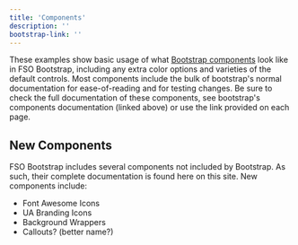 ```yaml
---
title: 'Components'
description: ''
bootstrap-link: ''
---
```


These examples show basic usage of what [Bootstrap components](http://getbootstrap.com/docs/4.1/components/alerts/) look like in FSO Bootstrap, including any extra color options and varieties of the default controls. Most components include the bulk of bootstrap's normal documentation for ease-of-reading and for testing changes. Be sure to check the full documentation of these components, see bootstrap's components documentation (linked above) or use the link provided on each page.

## New Components

FSO Bootstrap includes several components not included by Bootstrap. As such, their complete documentation is found here on this site. New components include:

- Font Awesome Icons
- UA Branding Icons
- Background Wrappers
- Callouts? (better name?)
